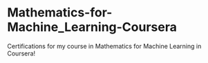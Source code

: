 # Mathematics-for-Machine_Learning-Coursera
Certifications for my course in Mathematics for Machine Learning in Coursera!
